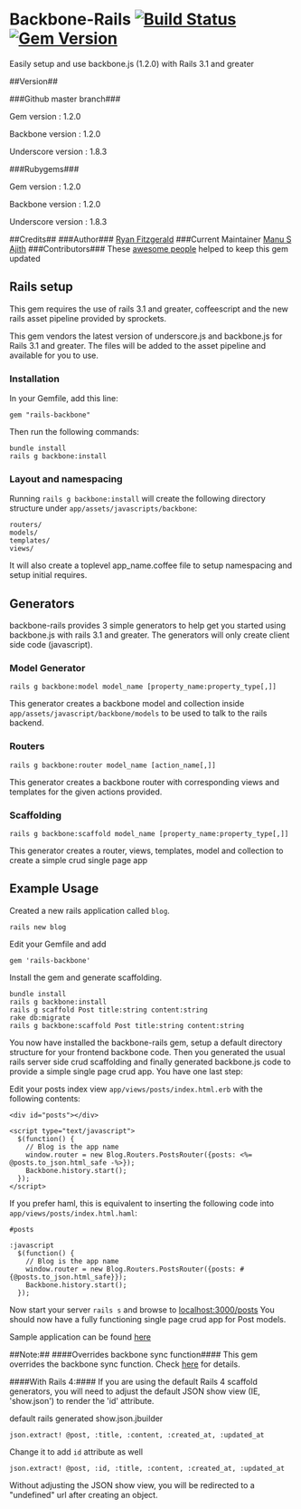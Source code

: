 # Backbone-Rails [![Build Status](https://secure.travis-ci.org/codebrew/backbone-rails.png)](http://travis-ci.org/codebrew/backbone-rails)[![Gem Version](https://badge.fury.io/rb/rails-backbone.png)](http://badge.fury.io/rb/rails-backbone)

Easily setup and use backbone.js (1.2.0) with Rails 3.1 and greater

##Version##

###Github master branch###

Gem version : 1.2.0

Backbone version : 1.2.0

Underscore version : 1.8.3

###Rubygems###

Gem version : 1.2.0

Backbone version : 1.2.0

Underscore version : 1.8.3


##Credits##
###Author###
[Ryan Fitzgerald](http://twitter.com/#!/TheRyanFitz)
###Current Maintainer
[Manu S Ajith](http://twitter.com/manusajith)
###Contributors###
These [awesome people](https://github.com/codebrew/backbone-rails/graphs/contributors) helped to keep this gem updated

## Rails setup
This gem requires the use of rails 3.1 and greater, coffeescript and the new rails asset pipeline provided by sprockets.

This gem vendors the latest version of underscore.js and backbone.js for Rails 3.1 and greater. The files will be added to the asset pipeline and available for you to use.

### Installation

In your Gemfile, add this line:

    gem "rails-backbone"

Then run the following commands:

    bundle install
    rails g backbone:install

### Layout and namespacing

Running `rails g backbone:install` will create the following directory structure under `app/assets/javascripts/backbone`:

    routers/
    models/
    templates/
    views/

It will also create a toplevel app_name.coffee file to setup namespacing and setup initial requires.

## Generators
backbone-rails provides 3 simple generators to help get you started using backbone.js with rails 3.1 and greater.
The generators will only create client side code (javascript).

### Model Generator

    rails g backbone:model model_name [property_name:property_type[,]]

This generator creates a backbone model and collection inside `app/assets/javascript/backbone/models` to be used to talk to the rails backend.

### Routers

    rails g backbone:router model_name [action_name[,]]

This generator creates a backbone router with corresponding views and templates for the given actions provided.

### Scaffolding

    rails g backbone:scaffold model_name [property_name:property_type[,]]

This generator creates a router, views, templates, model and collection to create a simple crud single page app

## Example Usage

Created a new rails application called `blog`.

    rails new blog

Edit your Gemfile and add

    gem 'rails-backbone'

Install the gem and generate scaffolding.

    bundle install
    rails g backbone:install
    rails g scaffold Post title:string content:string
    rake db:migrate
    rails g backbone:scaffold Post title:string content:string

You now have installed the backbone-rails gem, setup a default directory structure for your frontend backbone code.
Then you generated the usual rails server side crud scaffolding and finally generated backbone.js code to provide a simple single page crud app.
You have one last step:

Edit your posts index view `app/views/posts/index.html.erb` with the following contents:

    <div id="posts"></div>

    <script type="text/javascript">
      $(function() {
        // Blog is the app name
        window.router = new Blog.Routers.PostsRouter({posts: <%= @posts.to_json.html_safe -%>});
        Backbone.history.start();
      });
    </script>

If you prefer haml, this is equivalent to inserting the following code into `app/views/posts/index.html.haml`:

    #posts

    :javascript
      $(function() {
        // Blog is the app name
        window.router = new Blog.Routers.PostsRouter({posts: #{@posts.to_json.html_safe}});
        Backbone.history.start();
      });


Now start your server `rails s` and browse to [localhost:3000/posts](http://localhost:3000/posts)
You should now have a fully functioning single page crud app for Post models.

Sample application can be found [here](https://github.com/manusajith/backbone-rails-demo)

##Note:##
####Overrides backbone sync function####
This gem overrides the backbone sync function. Check [here](https://github.com/codebrew/backbone-rails/blob/master/vendor/assets/javascripts/backbone_rails_sync.js) for details.

####With Rails 4:####
If you are using the default Rails 4 scaffold generators, you will need to adjust the default JSON show view (IE, 'show.json') to render the 'id' attribute.

default rails generated show.json.jbuilder

`json.extract! @post, :title, :content, :created_at, :updated_at`

Change it to add `id` attribute as well

`json.extract! @post, :id, :title, :content, :created_at, :updated_at`

Without adjusting the JSON show view, you will be redirected to a "undefined" url after creating an object.
